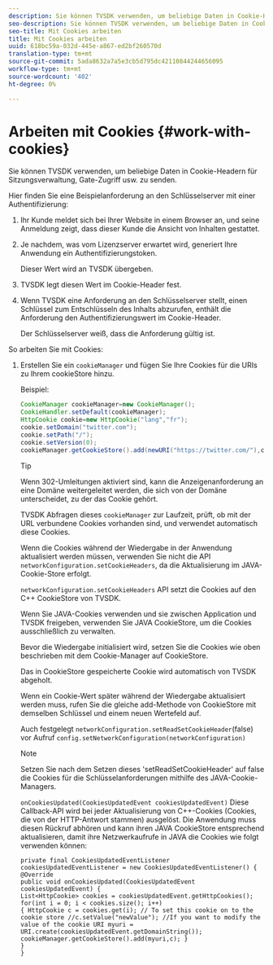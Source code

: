 ```yaml
---
description: Sie können TVSDK verwenden, um beliebige Daten in Cookie-Headern für Sitzungsverwaltung, Gate-Zugriff usw. zu senden.
seo-description: Sie können TVSDK verwenden, um beliebige Daten in Cookie-Headern für Sitzungsverwaltung, Gate-Zugriff usw. zu senden.
seo-title: Mit Cookies arbeiten
title: Mit Cookies arbeiten
uuid: 618bc59a-032d-445e-a867-ed2bf260570d
translation-type: tm+mt
source-git-commit: 5ada8632a7a5e3cb5d795dc42110844244656095
workflow-type: tm+mt
source-wordcount: '402'
ht-degree: 0%

---
```



# Arbeiten mit Cookies {#work-with-cookies}

Sie können TVSDK verwenden, um beliebige Daten in Cookie-Headern für Sitzungsverwaltung, Gate-Zugriff usw. zu senden.

Hier finden Sie eine Beispielanforderung an den Schlüsselserver mit einer Authentifizierung:

1. Ihr Kunde meldet sich bei Ihrer Website in einem Browser an, und seine Anmeldung zeigt, dass dieser Kunde die Ansicht von Inhalten gestattet.
1. Je nachdem, was vom Lizenzserver erwartet wird, generiert Ihre Anwendung ein Authentifizierungstoken.

   Dieser Wert wird an TVSDK übergeben.
1. TVSDK legt diesen Wert im Cookie-Header fest.
1. Wenn TVSDK eine Anforderung an den Schlüsselserver stellt, einen Schlüssel zum Entschlüsseln des Inhalts abzurufen, enthält die Anforderung den Authentifizierungswert im Cookie-Header.

   Der Schlüsselserver weiß, dass die Anforderung gültig ist.

So arbeiten Sie mit Cookies:

1. Erstellen Sie ein `cookieManager` und fügen Sie Ihre Cookies für die URIs zu Ihrem cookieStore hinzu.

   Beispiel:

   ```java
   CookieManager cookieManager=new CookieManager(); 
   CookieHandler.setDefault(cookieManager);  
   HttpCookie cookie=new HttpCookie("lang","fr"); 
   cookie.setDomain("twitter.com");  
   cookie.setPath("/"); 
   cookie.setVersion(0); 
   cookieManager.getCookieStore().add(newURI("https://twitter.com/"),cookie);
   ```

   >[!TIP]
   >
   >Wenn 302-Umleitungen aktiviert sind, kann die Anzeigenanforderung an eine Domäne weitergeleitet werden, die sich von der Domäne unterscheidet, zu der das Cookie gehört.

   TVSDK Abfragen dieses `cookieManager` zur Laufzeit, prüft, ob mit der URL verbundene Cookies vorhanden sind, und verwendet automatisch diese Cookies.

   Wenn die Cookies während der Wiedergabe in der Anwendung aktualisiert werden müssen, verwenden Sie nicht die API `networkConfiguration.setCookieHeaders`, da die Aktualisierung im JAVA-Cookie-Store erfolgt.

   `networkConfiguration.setCookieHeaders` API setzt die Cookies auf den C++ CookieStore von TVSDK.

   Wenn Sie JAVA-Cookies verwenden und sie zwischen Application und TVSDK freigeben, verwenden Sie JAVA CookieStore, um die Cookies ausschließlich zu verwalten.

   Bevor die Wiedergabe initialisiert wird, setzen Sie die Cookies wie oben beschrieben mit dem Cookie-Manager auf CookieStore.

   Das in CookieStore gespeicherte Cookie wird automatisch von TVSDK abgeholt.

   Wenn ein Cookie-Wert später während der Wiedergabe aktualisiert werden muss, rufen Sie die gleiche add-Methode von CookieStore mit demselben Schlüssel und einem neuen Wertefeld auf.

   Auch festgelegt
   `networkConfiguration.setReadSetCookieHeader`(false) vor Aufruf
   `config.setNetworkConfiguration(networkConfiguration)`

   >[!NOTE]
   >
   >Setzen Sie nach dem Setzen dieses &#39;setReadSetCookieHeader&#39; auf false die Cookies für die Schlüsselanforderungen mithilfe des JAVA-Cookie-Managers.

   `onCookiesUpdated(CookiesUpdatedEvent cookiesUpdatedEvent)`
Diese Callback-API wird bei jeder Aktualisierung von C++-Cookies (Cookies, die von der HTTP-Antwort stammen) ausgelöst. Die Anwendung muss diesen Rückruf abhören und kann ihren JAVA CookieStore entsprechend aktualisieren, damit ihre Netzwerkaufrufe in JAVA die Cookies wie folgt verwenden können:

   ```
   private final CookiesUpdatedEventListener cookiesUpdatedEventListener = new CookiesUpdatedEventListener() {
   @Override
   public void onCookiesUpdated(CookiesUpdatedEvent cookiesUpdatedEvent) {
   List<HttpCookie> cookies = cookiesUpdatedEvent.getHttpCookies();
   for(int i = 0; i < cookies.size(); i++)
   { HttpCookie c = cookies.get(i); // To set this cookie on to the cookie store //c.setValue("newValue"); //If you want to modify the value of the cookie URI myuri = URI.create(cookiesUpdatedEvent.getDomainString()); cookieManager.getCookieStore().add(myuri,c); }
   }
   }
   ```
